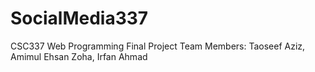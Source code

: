 # SocialMedia337
CSC337 Web Programming Final Project Team Members: Taoseef Aziz, Amimul Ehsan Zoha, Irfan Ahmad
